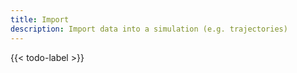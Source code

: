 ```yaml
---
title: Import
description: Import data into a simulation (e.g. trajectories)
---
```


{{< todo-label >}}
